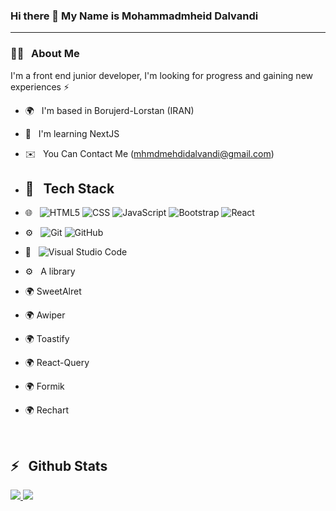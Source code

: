 ### Hi there 👋 My Name is Mohammadmheid Dalvandi 

---
<h3>👨‍💻 &nbsp; About Me</h3>

<p>I'm a front end junior developer, I'm looking for progress and gaining new experiences ⚡</p>

- 🌍 &nbsp; I'm based in Borujerd-Lorstan (IRAN)
- 🧠 &nbsp; I'm learning NextJS
- ✉️ &nbsp; You Can Contact Me  (mhmdmehdidalvandi@gmail.com)

- <h2>🔧 &nbsp; Tech Stack</h2>

- 🌐 &nbsp;
  ![HTML5](https://img.shields.io/badge/-HTML5-333333?style=flat&logo=HTML5)
  ![CSS](https://img.shields.io/badge/-CSS-333333?style=flat&logo=CSS3&logoColor=1572B6)
  ![JavaScript](https://img.shields.io/badge/-JavaScript-333333?style=flat&logo=javascript)
  ![Bootstrap](https://img.shields.io/badge/-Bootstrap-333333?style=flat&logo=bootstrap&logoColor=563D7C)
  ![React](https://img.shields.io/badge/-React-333333?style=flat&logo=react)
 - ⚙️ &nbsp;
  ![Git](https://img.shields.io/badge/-Git-333333?style=flat&logo=git)
  ![GitHub](https://img.shields.io/badge/-GitHub-333333?style=flat&logo=github)
- 🔧 &nbsp;
  ![Visual Studio Code](https://img.shields.io/badge/-Visual%20Studio%20Code-333333?style=flat&logo=visual-studio-code&logoColor=007ACC)
- ⚙️ &nbsp; A library
- 🌍 SweetAlret 
- 🌍 Awiper
- 🌍 Toastify
- 🌍 React-Query
- 🌍 Formik
- 🌍 Rechart
<br/>

 <h2>⚡️ &nbsp; Github Stats</h2>

<a href="https://github.com/mohammadmehdidalvandii">
  <img src="https://github-readme-stats.vercel.app/api?username=mohammadmehdidalvandii&show_icons=true&theme=radical" />
  <img src="https://github-readme-stats.vercel.app/api/top-langs/?username=mohammadmehdidalvandii" />
</a>

